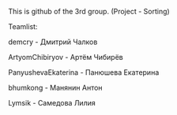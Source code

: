 This is github of the 3rd group. (Project - Sorting)

Teamlist:

demcry - Дмитрий Чалков

ArtyomChibiryov - Артём Чибирёв

PanyushevaEkaterina - Панюшева Екатерина

bhumkong - Манянин Антон

Lymsik - Самедова Лилия

